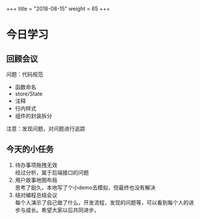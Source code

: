 +++
title = "2018-08-15"
weight = 65
+++ 

# 今日学习
## 回顾会议
问题：代码规范  
* 函数命名  
* store/State  
* 注释   
* 行内样式  
* 组件的封装拆分  

注意：发现问题，对问题进行追踪   

## 今天的小任务   
1. 待办事项拖拽无效  
   经过分析，属于后端接口的问题  
2. 用户故事地图布局  
   思考了挺久，本地写了个小demo去模拟，但最终也没有解决  
3. 结对编程总结会议  
   每个人演示了自己做了什么，开发流程，发现的问题等，可以看到每个人的进步与成长。希望大家以后共同进步。